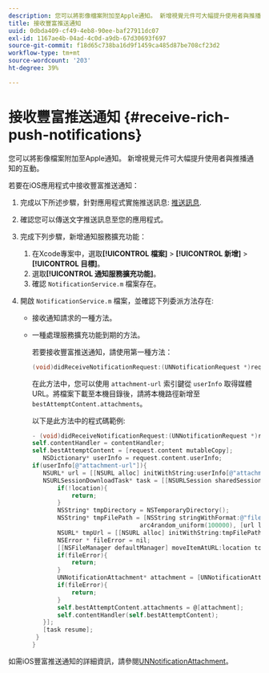 ```yaml
---
description: 您可以將影像檔案附加至Apple通知。 新增視覺元件可大幅提升使用者與推播通知的互動。
title: 接收豐富推送通知
uuid: 0dbda409-cf49-4eb8-90ee-baf27911dc07
exl-id: 1167ae4b-04ad-4c0d-a9db-67d30693f697
source-git-commit: f18d65c738ba16d9f1459ca485d87be708cf23d2
workflow-type: tm+mt
source-wordcount: '203'
ht-degree: 39%

---
```


# 接收豐富推送通知 {#receive-rich-push-notifications}

您可以將影像檔案附加至Apple通知。 新增視覺元件可大幅提升使用者與推播通知的互動。

若要在iOS應用程式中接收豐富推送通知：

1. 完成以下所述步驟，針對應用程式實施推送訊息:  [推送訊息](/help/ios/messaging-main/push-messaging/push-messaging.md).
1. 確認您可以傳送文字推送訊息至您的應用程式。
1. 完成下列步驟，新增通知服務擴充功能：

   1. 在Xcode專案中，選取&#x200B;**[!UICONTROL 檔案]** > **[!UICONTROL 新增]** > **[!UICONTROL 目標]**。
   1. 選取&#x200B;**[!UICONTROL 通知服務擴充功能]**。
   1. 確認 `NotificationService.m` 檔案存在。

1. 開啟 `NotificationService.m` 檔案，並確認下列委派方法存在:

   * 接收通知請求的一種方法。
   * 一種處理服務擴充功能到期的方法。

      若要接收豐富推送通知，請使用第一種方法：

      ```objective-c
      (void)didReceiveNotificationRequest:(UNNotificationRequest *)request withContentHandler:(void (^)(UNNotificationContent *contentToDeliver))contentHandler;
      ```

      在此方法中，您可以使用 `attachment-url` 索引鍵從 `userInfo` 取得媒體 URL。將檔案下載至本機目錄後，請將本機路徑新增至 `bestAttemptContent.attachments`。

      以下是此方法中的程式碼範例:

      ```objective-c
      - (void)didReceiveNotificationRequest:(UNNotificationRequest *)request withContentHandler:(void (^)(UNNotificationContent * _Nonnull))contentHandler {
      self.contentHandler = contentHandler;
      self.bestAttemptContent = [request.content mutableCopy];
         NSDictionary* userInfo = request.content.userInfo;
      if(userInfo[@"attachment-url"]){
         NSURL* url = [[NSURL alloc] initWithString:userInfo[@"attachment-url"]];
         NSURLSessionDownloadTask* task = [[NSURLSession sharedSession] downloadTaskWithURL:url completionHandler:^(NSURL * _Nullable location, NSURLResponse * _Nullable response, NSError * _Nullable error) {
             if(!location){
                 return;
             }
             NSString* tmpDirectory = NSTemporaryDirectory();
             NSString* tmpFilePath = [NSString stringWithFormat:@"file://%@%d%d%@", tmpDirectory, arc4random_uniform(100000),
                                    arc4random_uniform(100000), [url lastPathComponent]];
             NSURL* tmpUrl = [[NSURL alloc] initWithString:tmpFilePath];
             NSError * fileError = nil;
             [[NSFileManager defaultManager] moveItemAtURL:location toURL:tmpUrl error:&amp;fileError];
             if(fileError){
                 return;
             }
             UNNotificationAttachment* attachment = [UNNotificationAttachment attachmentWithIdentifier:@"video" URL:tmpUrl options:nil error:&amp;fileError];
             if(fileError){
                 return;
             }
             self.bestAttemptContent.attachments = @[attachment];
             self.contentHandler(self.bestAttemptContent);
         }];
         [task resume];
       }
      }
      ```


如需iOS豐富推送通知的詳細資訊，請參閱[UNNotificationAttachment](https://developer.apple.com/documentation/usernotifications/unnotificationattachment)。
